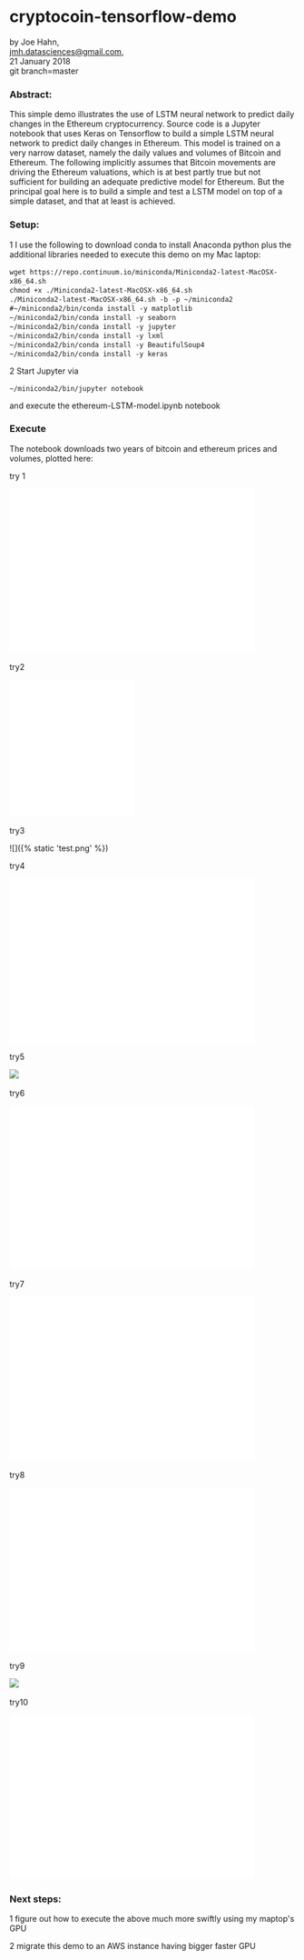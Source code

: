 # cryptocoin-tensorflow-demo

by Joe Hahn,<br />
jmh.datasciences@gmail.com,<br />
21 January 2018<br />
git branch=master

### Abstract:

This simple demo illustrates the use of LSTM neural network to predict daily changes in the
Ethereum cryptocurrency. Source code is a Jupyter notebook that uses Keras on Tensorflow
to build a simple LSTM neural network to predict daily changes in Ethereum. This model is
trained on a very narrow dataset, namely the daily values and volumes of Bitcoin and Ethereum.
The following implicitly assumes that Bitcoin movements are driving the Ethereum valuations,
which is at best partly true but not sufficient for building an adequate predictive model
for Ethereum. But the principal goal here is to build a simple and test a LSTM model on
top of a simple dataset, and that at least is achieved.

### Setup:

1 I use the following to download conda to install Anaconda python plus the additional libraries
needed to execute this demo on my Mac laptop:

    wget https://repo.continuum.io/miniconda/Miniconda2-latest-MacOSX-x86_64.sh
    chmod +x ./Miniconda2-latest-MacOSX-x86_64.sh
    ./Miniconda2-latest-MacOSX-x86_64.sh -b -p ~/miniconda2
    #~/miniconda2/bin/conda install -y matplotlib
    ~/miniconda2/bin/conda install -y seaborn
    ~/miniconda2/bin/conda install -y jupyter
    ~/miniconda2/bin/conda install -y lxml
    ~/miniconda2/bin/conda install -y BeautifulSoup4
    ~/miniconda2/bin/conda install -y keras

2 Start Jupyter via

    ~/miniconda2/bin/jupyter notebook

and execute the ethereum-LSTM-model.ipynb notebook

### Execute

The notebook downloads two years of bitcoin and ethereum prices and volumes, plotted here:

try 1


![ScreenShot](./test.png)

try2


<p>
    <img src="test.png" width="220" height="240" />
</p>

try3


![]({% static 'test.png' %})

try4


![](https://github.com/joehahn/cryptocoin-tensorflow-demo/blob/master/test.png)

try5


![](https://raw.githubusercontent.com/letmaik/vscode-git-tree-compare/master/screenshots/main.png) 

try6


![](https://github.com/joehahn/cryptocoin-tensorflow-demo/blob/master/figs/price.png)

try7


![picture](figs/price.png)

try8


![picture](/figs/price.png)


try9


![](https://github.com/joehahn/spark-one-off/blob/master/figs/decision_surface.png)



try10


![](https://github.com/joehahn/cryptocoin-tensorflow-demo/blob/master/figs/price.png)


### Next steps:

1 figure out how to execute the above much more swiftly using my maptop's GPU

2 migrate this demo to an AWS instance having bigger faster GPU


